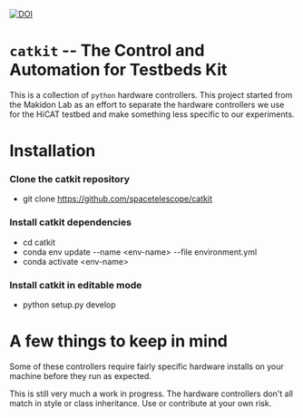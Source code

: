 [![DOI](https://zenodo.org/badge/100620945.svg)](https://zenodo.org/badge/latestdoi/100620945)

# ``catkit`` -- The Control and Automation for Testbeds Kit
This is a collection of ``python`` hardware controllers. This project started
from the Makidon Lab as an effort to separate the hardware controllers we use
for the HiCAT testbed and make something less specific to our experiments. 


# Installation

### Clone the catkit repository
 * git clone https://github.com/spacetelescope/catkit

### Install catkit dependencies
 * cd catkit
 * conda env update --name \<env-name\> --file environment.yml
 * conda activate \<env-name\>

### Install catkit in editable mode
 * python setup.py develop

# A few things to keep in mind
Some of these controllers require fairly specific hardware installs on your machine
before they run as expected. 

This is still very much a work in progress. The hardware controllers don't all
match in style or class inheritance. Use or contribute at your own risk.
